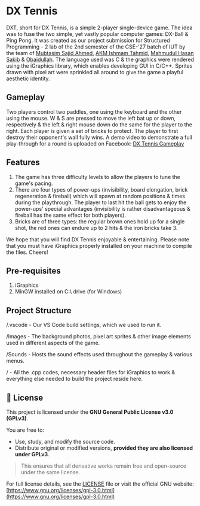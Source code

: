 # DX Tennis
DXT, short for DX Tennis, is a simple 2-player single-device game. The idea was to fuse the two simple, yet vastly popular computer games: DX-Ball &amp; Ping Pong. It was created as our project submission for Structured Programming - 2 lab of the 2nd semester of the CSE-'27 batch of IUT by the team of [Mubtasim Sajid Ahmed](https://github.com/MubtasimSajid), [AKM Ishmam Tahmid](https://github.com/ishmam259), [Mahmudul Hasan Sakib](https://github.com/beiged231) &amp; [Obaidullah](https://github.com/Obaidullah-star). The language used was C & the graphics were rendered using the iGraphics library, which enables developing GUI in C/C++. Sprites drawn with pixel art were sprinkled all around to give the game a playful aesthetic identity.

## Gameplay
Two players control two paddles, one using the keyboard and the other using the mouse. W & S are pressed to move the left bat up or down, respectively & the left & right mouse down do the same for the player to the right. Each player is given a set of bricks to protect. The player to first destroy their opponent's wall fully wins.
A demo video to demonstrate a full play-through for a round is uploaded on Facebook: [DX Tennis Gameplay](https://www.facebook.com/share/v/16D2NfVD7j/)

## Features
1. The game has three difficulty levels to allow the players to tune the game's pacing.
2. There are four types of power-ups (invisibility, board elongation, brick regeneration & fireball) which will spawn at random positions & times during the playthrough. The player to last hit the ball gets to enjoy the power-ups' special advantages (invisibility is rather disadvantageous & fireball has the same effect for both players).
3. Bricks are of three types: the regular brown ones hold up for a single shot, the red ones can endure up to 2 hits & the iron bricks take 3.

We hope that you will find DX Tennis enjoyable & entertaining. Please note that you must have iGraphics properly installed on your machine to compile the files. Cheers! 

## Pre-requisites
1. iGraphics
2. MinGW installed on C:\ drive (for Windows)

## Project Structure
/.vscode - Our VS Code build settings, which we used to run it.

/Images -  The background photos, pixel art sprites & other image elements used in different aspects of the game.

/Sounds - Hosts the sound effects used throughout the gameplay & various menus.

/ - All the .cpp codes, necessary header files for iGraphics to work & everything else needed to build the project reside here.

## 📜 License

This project is licensed under the **GNU General Public License v3.0 (GPLv3)**.

You are free to:

- Use, study, and modify the source code.
- Distribute original or modified versions, **provided they are also licensed under GPLv3**.

> This ensures that all derivative works remain free and open-source under the same license.

For full license details, see the [LICENSE](./LICENSE) file or visit the official GNU website:  
[https://www.gnu.org/licenses/gpl-3.0.html](https://www.gnu.org/licenses/gpl-3.0.html)
